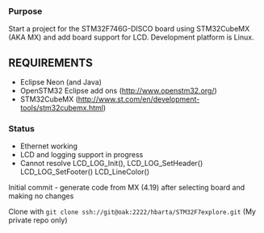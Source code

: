 ### Purpose ###
Start a project for the STM32F746G-DISCO board using STM32CubeMX (AKA MX) and
add board support for LCD. Development platform is Linux.

## REQUIREMENTS ###
* Eclipse Neon (and Java)
* OpenSTM32 Eclipse add ons (http://www.openstm32.org/)
* STM32CubeMX (http://www.st.com/en/development-tools/stm32cubemx.html)

### Status ###
* Ethernet working
* LCD and logging support in progress
* Cannot resolve LCD_LOG_Init(), LCD_LOG_SetHeader() LCD_LOG_SetFooter() LCD_LineColor()

Initial commit - generate code from MX (4.19) after selecting board and making no changes

Clone with `git clone ssh://git@oak:2222/hbarta/STM32F7explore.git` (My private repo only)
